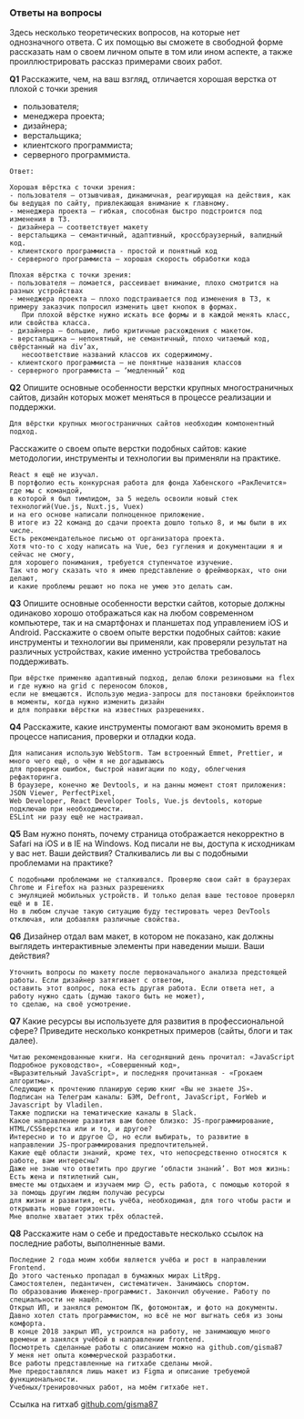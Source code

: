 ### Ответы на вопросы

Здесь несколько теоретических вопросов, на которые нет однозначного ответа. С их помощью вы сможете в свободной форме рассказать нам о своем личном опыте в том или ином аспекте, а также проиллюстрировать рассказ примерами своих работ. 

**Q1**  Расскажите, чем, на ваш взгляд, отличается хорошая верстка от плохой с точки зрения 
 - пользователя; 
 - менеджера проекта; 
 - дизайнера; 
 - верстальщика; 
 - клиентского программиста; 
 - серверного программиста. 
 
 ```
Ответ: 
 
 Хорошая вёрстка с точки зрения:
 - пользователя – отзывчивая, динамичная, реагирующая на действия, как бы ведущая по сайту, привлекающая внимание к главному.
 - менеджера проекта – гибкая, способная быстро подстроится под изменения в ТЗ.
 - дизайнера – соответствует макету
 - верстальщика – семантичный, адаптивный, кроссбраузерный, валидный код.
 - клиентского программиста - простой и понятный код
 - серверного программиста – хорошая скорость обработки кода
 
 Плохая вёрстка с точки зрения: 
 - пользователя – ломается, рассеивает внимание, плохо смотрится на разных устройствах
 - менеджера проекта – плохо подстраивается под изменения в ТЗ, к примеру заказчик попросил изменить цвет кнопок в формах. 
    При плохой вёрстке нужно искать все формы и в каждой менять класс, или свойства класса. 
 - дизайнера – большие, либо критичные расхождения с макетом.
 - верстальщика – непонятный, не семантичный, плохо читаемый код, свёрстанный на div’ах, 
    несоответствие названий классов их содержимому.
 - клиентского программиста – не понятные названия классов
 - серверного программиста – ‘медленный’ код
```

**Q2** Опишите основные особенности верстки крупных многостраничных сайтов, дизайн которых может меняться в процессе реализации и поддержки. 
```
Для вёрстки крупных многостраничных сайтов необходим компонентный подход.
```
Расскажите о своем опыте верстки подобных сайтов: какие методологии, инструменты и технологии вы применяли на практике.  
```
React я ещё не изучал. 
В портфолио есть конкурсная работа для фонда Хабенского «РакЛечится» где мы с командой, 
в которой я был тимлидом, за 5 недель освоили новый стек технологий(Vue.js, Nuxt.js, Vuex) 
и на его основе написали полноценное приложение. 
В итоге из 22 команд до сдачи проекта дошло только 8, и мы были в их числе. 
Есть рекомендательное письмо от организатора проекта.
Хотя что-то с ходу написать на Vue, без гугления и документации я и сейчас не смогу, 
для хорошего понимания, требуется ступенчатое изучение. 
Так что могу сказать что я имею представление о фреймворках, что они делают, 
и какие проблемы решают но пока не умею это делать сам.
```
**Q3** Опишите основные особенности верстки сайтов, которые должны одинаково хорошо отображаться как на любом современном компьютере, так и на смартфонах и планшетах под управлением iOS и Android. Расскажите о своем опыте верстки подобных сайтов: какие инструменты и технологии вы применяли, как проверяли результат на различных устройствах, какие именно устройства требовалось поддерживать. 
```
При вёрстке применяю адаптивный подход, делаю блоки резиновыми на flex и где нужно на grid с переносом блоков, 
если не вмещаются. Использую медиа-запросы для постановки брейкпоинтов в моменты, когда нужно изменить дизайн 
и для поправки вёрстки на известных разрешениях. 
``` 
**Q4** Расскажите, какие инструменты помогают вам экономить время в процессе написания, проверки и отладки кода. 
```
Для написания использую WebStorm. Там встроенный Emmet, Prettier, и много чего ещё, о чём я не догадываюсь 
для проверки ошибок, быстрой навигации по коду, облегчения рефакторинга.
В браузере, конечно же Devtools, и на данны момент стоят приложения: JSON Viewer, PerfectPixel, 
Web Developer, React Developer Tools, Vue.js devtools, которые подключаю при необходимости.
ESLint ни разу ещё не настраивал.
```
**Q5** Вам нужно понять, почему страница отображается некорректно в Safari на iOS и в IE на Windows. Код писали не вы, доступа к исходникам у вас нет. Ваши действия? Сталкивались ли вы с подобными проблемами на практике? 
```
С подобными проблемами не сталкивался. Проверяю свои сайт в браузерах Chrome и Firefox на разных разрешениях 
с эмуляцией мобильных устройств. И только делая ваше тестовое проверял ещё и в IE. 
Но в любом случае такую ситуацию буду тестировать через DevTools отключая, или добавляя различные свойства.
```
**Q6** Дизайнер отдал вам макет, в котором не показано, как должны выглядеть интерактивные элементы при наведении мыши. Ваши действия? 
```
Уточнить вопросы по макету после первоначального анализа предстоящей работы. Если дизайнер затягивает с ответом, 
оставить этот вопрос, пока есть другая работа. Если ответа нет, а работу нужно сдать (думаю такого быть не может),
то сделаю, на своё усмотрение.
```
**Q7** Какие ресурсы вы используете для развития в профессиональной сфере? Приведите несколько конкретных примеров (сайты, блоги и так далее). 
```
Читаю рекомендованные книги. На сегодняшний день прочитал: «JavaScript Подробное руководство», «Совершенный код», 
«Выразительный JavaScript», и последняя прочитанная - «Грокаем алгоритмы». 
Следующие к прочтению планирую серию книг «Вы не знаете JS». 
Подписан на Телеграм каналы: БЭМ, Defront, JavaScript, ForWeb и Javascript by Vladilen. 
Также подписки на тематические каналы в Slack. 
Какое направление развития вам более близко: JS-программирование, HTML/CSSверстка или и то, и другое? 
Интересно и то и другое 😊, но если выбирать, то развитие в направлении JS-программирования предпочтительней.
Какие ещё области знаний, кроме тех, что непосредственно относятся к работе, вам интересны?
Даже не знаю что ответить про другие ‘области знаний’. Вот моя жизнь: Есть жена и пятилетний сын, 
вместе мы отдыхаем и изучаем мир 😊, есть работа, с помощью которой я за помощь другим людям получаю ресурсы 
для жизни и развития, есть учёба, необходимая, для того чтобы расти и открывать новые горизонты. 
Мне вполне хватает этих трёх областей. 
```
**Q8** Расскажите нам о себе и предоставьте несколько ссылок на последние работы, выполненные вами. 
```
Последние 2 года моим хобби является учёба и рост в направлении Frontend. 
До этого частенько пропадал в бумажных мирах LitRpg.
Самостоятелен, педантичен, систематичен. Занимаюсь спортом. 
По образованию Инженер-программист. Закончил обучение. Работу по специальности не нашёл. 
Открыл ИП, и занялся ремонтом ПК, фотомонтаж, и фото на документы. 
Давно хотел стать программистом, но всё не мог выгнать себя из зоны комфорта. 
В конце 2018 закрыл ИП, устроился на работу, не занимающую много времени и занялся учёбой в направлении frontend.
Посмотреть сделанные работы с описанием можно на github.com/gisma87
У меня нет опыта коммерческой разработки. 
Все работы представленные на гитхабе сделаны мной.
Мне предоставлялся лишь макет из Figma и описание требуемой функциональности. 
Учебных/тренировочных работ, на моём гитхабе нет.
```
 Ссылка на гитхаб [github.com/gisma87](https://github.com/gisma87 "корм для котэ") 
